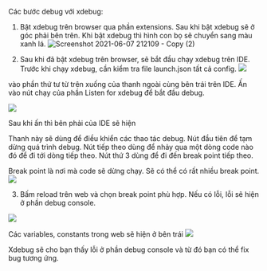 Các bước debug với xdebug: 

1. Bật xdebug trên browser qua phần extensions. Sau khi bật xdebug sẽ ở góc phải bên trên. Khi bật xdebug thì hình con bọ sẽ chuyển sang màu xanh lá.
![Screenshot 2021-06-07 212109 - Copy (2)](https://user-images.githubusercontent.com/60163299/121042832-40471700-c7de-11eb-8935-f43cbcf04798.png)



2. Sau khi đã bật xdebug trên browser, sẽ bắt đầu chạy xdebug trên IDE. Trước khi chạy xdebug, cần kiểm tra file launch.json tất cả config.
![](6db1b3c8ad8859d60099.jpg)


vào phần thứ tư từ trên xuống của thanh ngoài cùng bên trái trên IDE. Ấn vào nút chạy của phần Listen for xdebug để bắt đầu debug. 


![](Screenshot%202021-06-07%20174536.png)


Sau khi ấn thì bên phải của IDE sẽ hiện

Thanh này sẽ dùng để điều khiển các thao tác debug. Nút đầu tiên để tạm dừng quá trình debug. Nút tiếp theo dùng để nhảy qua một dòng code nào đó để đi tới dòng tiếp theo. Nút thứ 3 dùng để đi đến break point tiếp theo. 



Break point là nơi mà code sẽ dừng chạy. Sẽ có thể có rất nhiều break point. 
![](Screenshot%202021-06-07%20175252.png)


3. Bấm reload trên web và chọn break point phù hợp. Nếu có lỗi, lỗi sẽ hiện ở phần debug console.


![](Screenshot%202021-06-07%20175523.png)




Các variables, constants trong web sẽ hiện ở bên trái 
![](Screenshot%202021-06-07%20175625.png)

Xdebug sẽ cho bạn thấy lỗi ở phần debug console và từ đó bạn có thể fix bug tương ứng.
